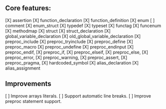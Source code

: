 ## Core features:

[X] assertion
[X] function_declaration
[X] function_definition
[X] enum
[ ] comment
[X] enum_struct
[X] typedef
[X] typeset
[X] functag
[X] funcenum
[X] methodmap
[X] struct
[X] struct_declaration
[X] global_variable_declaration
[X] old_global_variable_declaration
[X] preproc_include
[X] preproc_tryinclude
[X] preproc_define
[X] preproc_macro
[X] preproc_undefine
[X] preproc_endinput
[X] preproc_endif,
[X] preproc_if,
[X] preproc_elseif,
[X] preproc_else,
[X] preproc_error,
[X] preproc_warning,
[X] preproc_assert,
[X] preproc_pragma,
[X] hardcoded_symbol
[X] alias_declaration
[X] alias_assignment

## Improvements

[ ] Improve arrays literals.
[ ] Support automatic line breaks.
[ ] Improve preproc statement support.
